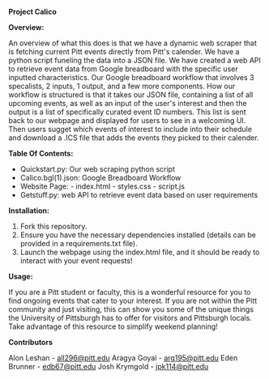 **Project Calico**

**Overview:**

An overview of what this does is that we have a dynamic web scraper that is fetching current Pitt events directly from Pitt's calender. We have a python script funeling the data into a JSON file. We have created a web API to retrieve event data from Google breadboard with the specific user inputted characteristics. Our Google breadboard workflow that involves 3 specalists, 2 inputs, 1 output, and a few more components. How our workflow is structured is that it takes our JSON file, containing a list of all upcoming events, as well as an input of the user's interest and then the output is a list of specifically curated event ID numbers. This list is sent back to our webpage and displayed for users to see in a welcoming UI. Then users sugget which events of interest to include into their schedule and download a .ICS file that adds the events they picked to their calender.

**Table Of Contents:**

- Quickstart.py:       Our web scraping python script
- Calico.bgl(1).json:  Google Breadboard Workflow
- Website Page:
      - index.html
      - styles.css
      - script.js
- Getstuff.py:         web API to retrieve event data based on user requirements

**Installation:**

1. Fork this repository.
2. Ensure you have the necessary dependencies installed (details can be provided in a requirements.txt file).
3. Launch the webpage using the index.html file, and it should be ready to interact with your event requests!

**Usage:**

If you are a Pitt student or faculty, this is a wonderful resource for you to find ongoing events that cater to your interest. If you are not within the Pitt community and just visiting, this can show you some of the unique things the University of Pittsburgh has to offer for visitors and Pittsburgh locals. Take advantage of this resource to simplify weekend planning!

**Contributors**

Alon Leshan - all296@pitt.edu
Aragya Goyal - arg195@pitt.edu
Eden Brunner - edb67@pitt.edu
Josh Krymgold - jpk114@pitt.edu
